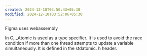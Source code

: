 ```yaml
---
created: 2024-12-10T03:50:43+05:30
modified: 2024-12-10T03:52:06+05:30
---
```


Figma uses webassembly

In C, _Atomic is used as a type specifier. It is used to avoid the race condition if more than one thread attempts to update a variable simultaneously. It is defined in the stdatomic. h header.
